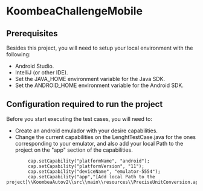 # KoombeaChallengeMobile


## Prerequisites 
Besides this project, you will need to setup your local environment with the following:
* Android Studio.
* IntelliJ (or other IDE).
* Set the JAVA_HOME environment variable for the Java SDK.
* Set the ANDROID_HOME environment variable for the Android SDK.

## Configuration required to run the project
Before you start executing the test cases, you will need to:
* Create an android emulador with your desire capabilities.
* Change the current capabilities on the LenghtTestCase.java for the ones corresponding to your emulator, and also add your local Path to the project on the "app" section of the capabilities.

```
        cap.setCapability("platformName", "android");
        cap.setCapability("platformVersion", "11");
        cap.setCapability("deviceName", "emulator-5554");
        cap.setCapability("app","[Add local Path to the project]\\KoombeaAutov2\\src\\main\\resources\\PreciseUnitConversion.apk");
```

